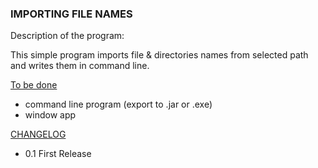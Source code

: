 ### IMPORTING FILE NAMES

Description of the program:

This simple program imports file & directories names from selected path 
and writes them in command line.

<u>To be done</u>
- command line program (export to .jar or .exe)
- window app

<u>CHANGELOG</u>

- 0.1 First Release

